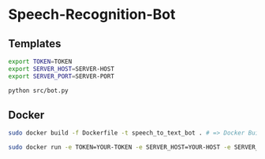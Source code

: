 # Speech-Recognition-Bot

## Templates

```bash
export TOKEN=TOKEN
export SERVER_HOST=SERVER-HOST
export SERVER_PORT=SERVER-PORT
```

```bash
python src/bot.py
```

## Docker
```bash
sudo docker build -f Dockerfile -t speech_to_text_bot . # => Docker Build
```

```bash
sudo docker run -e TOKEN=YOUR-TOKEN -e SERVER_HOST=YOUR-HOST -e SERVER_HOST=YOUR-PORT -v /{full path to project}/logs/:/app/logs/ speech_to_text_bot # => Docker Run
```

